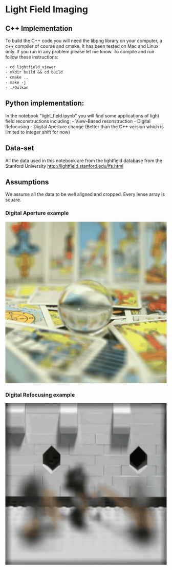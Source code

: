 # Light Field Imaging

## C++ Implementation

To build the C++ code you will need the libpng library on your computer, a c++ compiler of course and cmake. It has been tested on Mac and Linux only. If you run in any problem please let me know.
To compile and run follow these instructions:

    - cd lightfield_viewer
    - mkdir build && cd build
    - cmake ..
    - make -j
    - ./Qulkan

## Python implementation:
In the notebook "light_field.ipynb" you will find some applications of light field reconstructions including:
    - View-Based resonstruction
    - Digital Refocusing
    - Digital Aperture change (Better than the C++ version which is limited to integer shift for now)

## Data-set
All the data used in this notebook are from the lightfield database from the Stanford University http://lightfield.stanford.edu/lfs.html

## Assumptions
We assume all the data to be well aligned and cropped. Every lense array is square.

### Digital Aperture example

![digital aperture](aperture.gif)

### Digital Refocusing example

![digital refocusing](refocused.gif)

